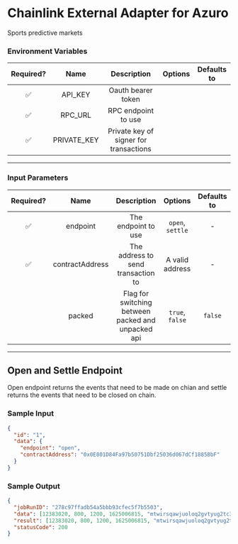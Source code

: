 # Chainlink External Adapter for Azuro

Sports predictive markets

### Environment Variables

| Required? |  Name   |    Description     | Options | Defaults to |
| :-------: | :-----: | :----------------: | :-----: | :---------: |
|     ✅     | API_KEY | Oauth bearer token |         |             |
|     ✅     | RPC_URL | RPC endpoint to use |         |             |
|     ✅     | PRIVATE_KEY | Private key of signer for transactions |         |             |

---

### Input Parameters

| Required? |      Name       |                    Description                     |     Options      | Defaults to |
| :-------: | :-------------: | :------------------------------------------------: | :--------------: | :---------: |
|     ✅     |    endpoint     |                The endpoint to use                 | `open`, `settle` |      -      |
|     ✅     | contractAddress |         The address to send transaction to         | A valid address  |      -      |
|           |    packed     | Flag for switching between packed and unpacked api | `true`, `false`  |   `false`   |

---

## Open and Settle Endpoint

Open endpoint returns the events that need to be made on chian and settle returns the events that need to be closed
on chain.

### Sample Input

```json
{
  "id": "1",
  "data": {
    "endpoint": "open",
    "contractAddress": "0x0E801D84Fa97b50751Dbf25036d067dCf18858bF"
  }
}
```

### Sample Output

```json
{
  "jobRunID": "278c97ffadb54a5bbb93cfec5f7b5503",
  "data": [12383020, 800, 1200, 1625006815, "mtwirsqawjuoloq2gvtyug2tc3jbf5htm2zeo4rsknfiv3fdp46a"],
  "result": [12383020, 800, 1200, 1625006815, "mtwirsqawjuoloq2gvtyug2tc3jbf5htm2zeo4rsknfiv3fdp46a"],
  "statusCode": 200
}
```
